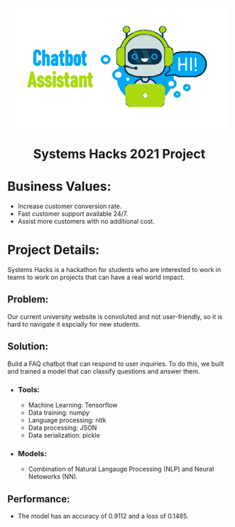 <p align="center">
  <img width=495 height=275 src="images/chatbot-assistant.png" />
</p>
<h1 align="center">Systems Hacks 2021 Project</h1>


# **Business Values:**
- Increase customer conversion rate.
- Fast customer support available 24/7.
- Assist more customers with no additional cost.

# **Project Details:**
Systems Hacks is a hackathon for students who are interested to work in teams to work on projects that can have a real world impact.

## **Problem:**
Our current university website is convoluted and not user-friendly, so it is hard to navigate it espcially for new students.

## **Solution:**
Build a FAQ chatbot that can respond to user inquiries. To do this, we built and trained a model that can classify questions and answer them.

- ### Tools:
    * Machine Learning: Tensorflow
    * Data training: numpy
    * Language processing: nltk 
    * Data processing: JSON
    * Data serialization: pickle

- ### Models:
    * Combination of Natural Langauge Processing (NLP) and Neural Netoworks (NN).

## **Performance:**
- The model has an accuracy of 0.9112 and a loss of 0.1485.

